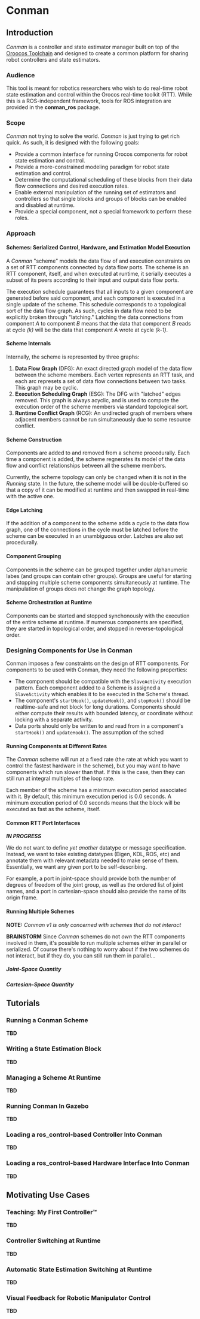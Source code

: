 Conman
======

## Introduction

*Conman* is a controller and state estimator manager built on top of the
[Oroocos Toolchain](http://www.orocos.org) and designed to create a common
platform for sharing robot controllers and state estimators.

### Audience

This tool is meant for robotics researchers who wish to do real-time robot
state estimation and control within the Orocos real-time toolkit (RTT). While
this is a ROS-independent framework, tools for ROS integration are provided in
the **conman_ros** package. 

### Scope

*Conman* not trying to solve the world. *Conman* is just trying to get rich
quick. As such, it is designed with the following goals:

* Provide a common interface for running Orocos components for robot state
  estimation and control.
* Provide a more-constrained modeling paradigm for robot state estimation and
  control.
* Determine the computational scheduling of these blocks from their data flow
  connections and desired execution rates.
* Enable external manipulation of the running set of estimators and controllers
  so that single blocks and groups of blocks can be enabled and disabled at
  runtime.
* Provide a special component, not a special framework to perform these roles.

### Approach

#### Schemes: Serialized Control, Hardware, and Estimation Model Execution 

A *Conman* "scheme" models the data flow of and execution constraints on a set
of RTT components connected by data flow ports. The scheme is an RTT component,
itself, and when executed at runtime, it serially executes a subset of its peers
according to their input and output data flow ports. 

The execution schedule guarantees that all inputs to a given component are
generated before said component, and each component is executed in a single
update of the scheme. This schedule corresponds to a topological sort of the
data flow graph. As such, cycles in data flow need to be explicitly broken
through "latching." Latching the data connections from component *A* to
component *B* means that the data that component *B* reads at cycle *(k)* will
be the data that component *A* wrote at cycle *(k-1)*.

#### Scheme Internals

Internally, the scheme is represented by three graphs:

1. **Data Flow Graph** (DFG): An exact directed graph model of the data flow
   between the scheme members. Each vertex represents an RTT task, and each
   arc represets a set of data flow connections between two tasks.
   This graph may be cyclic.
2. **Execution Scheduling Graph** (ESG): The DFG with "latched" edges removed.
   This graph is always acyclic, and is used to compute the execution order of
   the scheme members via standard topological sort.
3. **Runtime Conflict Graph** (RCG): An undirected graph of members where
   adjacent members cannot be run simultaneously due to some resource conflict.

#### Scheme Construction

Components are added to and removed from a scheme procedurally. Each time a
component is added, the scheme regnerates its model of the data flow and
conflict relationships between all the scheme members.

Currently, the scheme topology can only be changed when it is not in the *Running*
state. In the future, the scheme model will be double-buffered so that a copy of
it can be modified at runtime and then swapped in real-time with the active one.

#### Edge Latching

If the addition of a component to the scheme adds a cycle to the data flow
graph, one of the connections in the cycle must be latched before the scheme can
be executed in an unambiguous order. Latches are also set procedurally.

#### Component Grouping

Components in the scheme can be grouped together under alphanumeric labes (and
groups can contain other groups). Groups are useful for starting and stopping
multiple scheme components simultaneously at runtime. The manipulation of groups
does not change the graph topology.

#### Scheme Orchestration at Runtime

Components can be started and stopped synchonously with the execution of the
entire scheme at runtime. If numerous components are specified, they are started
in topological order, and stopped in reverse-topological order.

### Designing Components for Use in Conman

Conman imposes a few constraints on the design of RTT components. For components
to be used with Conman, they need the following properties:

* The component should be compatible with the `SlaveActivity` execution pattern.
  Each component added to a Scheme is assigned a `SlaveActivity` which enables
  it to be executed in the Scheme's thread.
* The component's `startHook()`, `updateHook()`, and `stopHook()` should be
  realtime-safe and not block for long durations. Components should either
  compute their results with bounded latency, or coordinate without locking with
  a separate activity. 
* Data ports should only be written to and read from in a component's
  `startHook()` and `updateHook()`. The assumption of the sched

#### Running Components at Different Rates

The *Conman* scheme will run at a fixed rate (the rate at which you want to
control the fastest hardware in the scheme), but you may want to have components
which run slower than that. If this is the case, then they can still run at
integral multiples of the loop rate.

Each member of the scheme has a minimum execution period associated with it. By
default, this minimum execution period is 0.0 seconds. A minimum execution
period of 0.0 seconds means that the block will be executed as fast as the
scheme, itself.

#### Common RTT Port Interfaces

***IN PROGRESS***

We do not want to define _yet another_ datatype or message specification.
Instead, we want to take existing datatypes (Eigen, KDL, ROS, etc) and annotate
them with relevant metadata needed to make sense of them. Essentially, we want
any given port to be self-describing. 

For example, a port in joint-space should provide both the number of degrees of
freedom of the joint group, as well as the ordered list of joint names, and a
port in cartesian-space should also provide the name of its origin frame.

#### Running Multiple Schemes

**NOTE:** _Conman v1 is only concerned with schemes that do not interact_

**BRAINSTORM** Since *Conman* schemes do not _own_ the RTT components involved
in them, it's possible to run multiple schemes either in parallel or serialized.
Of course there's nothing to worry about if the two schemes do not interact, but
if they do, you can still run them in parallel...


##### Joint-Space Quantity
##### Cartesian-Space Quantity

## Tutorials 

### Running a Conman Scheme

**TBD**

### Writing a State Estimation Block

**TBD**

### Managing a Scheme At Runtime

**TBD**

### Running Conman In Gazebo

**TBD**

### Loading a ros\_control-based Controller Into Conman

**TBD**

### Loading a ros\_control-based Hardware Interface Into Conman

**TBD**

## Motivating Use Cases

### Teaching: My First Controller™ ###

**TBD**

### Controller Switching at Runtime

**TBD**

### Automatic State Estimation Switching at Runtime

**TBD**

### Visual Feedback for Robotic Manipulator Control

**TBD**
